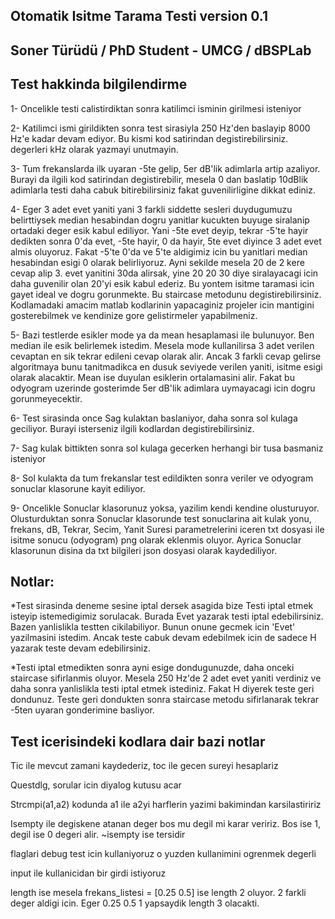 Otomatik Isitme Tarama Testi version 0.1
-----
Soner Türüdü / PhD Student - UMCG / dBSPLab
-----

Test hakkinda bilgilendirme
-----
1- Oncelikle testi calistirdiktan sonra katilimci isminin girilmesi isteniyor
 
2- Katilimci ismi girildikten sonra test sirasiyla 250 Hz'den baslayip 8000 Hz'e kadar devam ediyor. Bu kismi kod satirindan degistirebilirsiniz. degerleri kHz olarak yazmayi unutmayin.
 
3- Tum frekanslarda ilk uyaran -5te gelip, 5er dB'lik adimlarla artip azaliyor. Burayi da ilgili kod satirindan degistirebilir, mesela 0 dan baslatip 10dBlik adimlarla testi daha cabuk bitirebilirsiniz fakat guvenilirligine dikkat ediniz.
 
4- Eger 3 adet evet yaniti yani 3 farkli siddette sesleri duydugumuzu belirttiysek median hesabindan dogru yanitlar kucukten buyuge siralanip ortadaki deger esik kabul ediliyor. Yani -5te evet deyip, tekrar -5'te hayir dedikten sonra 0'da evet, -5te hayir, 0 da hayir, 5te evet diyince 3 adet evet almis oluyoruz. Fakat -5'te 0'da ve 5'te aldigimiz icin bu yanitlari median hesabindan esigi 0 olarak belirliyoruz. Ayni sekilde mesela 20 de 2 kere cevap alip 3. evet yanitini 30da alirsak, yine 20 20 30 diye siralayacagi icin daha guvenilir olan 20'yi esik kabul ederiz. Bu yontem isitme taramasi icin gayet ideal ve dogru gorunmekte. Bu staircase metodunu degistirebilirsiniz. Kodlamadaki amacim matlab kodlarinin yapacaginiz projeler icin mantigini gosterebilmek ve kendinize gore gelistirmeler yapabilmeniz.

5- Bazi testlerde esikler mode ya da mean hesaplamasi ile bulunuyor. Ben median ile esik belirlemek istedim. Mesela mode kullanilirsa 3 adet verilen cevaptan en sik tekrar edileni cevap olarak alir. Ancak 3 farkli cevap gelirse algoritmaya bunu tanitmadikca en dusuk seviyede verilen yaniti, isitme esigi olarak alacaktir. Mean ise duyulan esiklerin ortalamasini alir. Fakat bu odyogram uzerinde gosterimde 5er dB'lik adimlara uymayacagi icin dogru gorunmeyecektir.

6- Test sirasinda once Sag kulaktan baslaniyor, daha sonra sol kulaga geciliyor. Burayi isterseniz ilgili kodlardan degistirebilirsiniz.

7- Sag kulak bittikten sonra sol kulaga gecerken herhangi bir tusa basmaniz isteniyor

8- Sol kulakta da tum frekanslar test edildikten sonra veriler ve odyogram sonuclar klasorune kayit ediliyor. 

9- Oncelikle Sonuclar klasorunuz yoksa, yazilim kendi kendine olusturuyor. Olusturduktan sonra Sonuclar klasorunde test sonuclarina ait kulak yonu, frekans, dB, Tekrar, Secim, Yanit Suresi parametrelerini iceren txt dosyasi ile isitme sonucu (odyogram) png olarak eklenmis oluyor. Ayrica Sonuclar klasorunun disina da txt bilgileri json dosyasi olarak kaydediliyor.

Notlar: 
----
*Test sirasinda deneme sesine iptal dersek asagida bize Testi iptal etmek isteyip istemedigimiz sorulacak. Burada Evet yazarak testi iptal edebilirsiniz. Bazen yanlislikla testten cikilabiliyor. Bunun onune gecmek icin 'Evet' yazilmasini istedim. Ancak teste cabuk devam edebilmek icin de sadece H yazarak teste devam edebilirsiniz.

*Testi iptal etmedikten sonra ayni esige dondugunuzde, daha onceki staircase sifirlanmis oluyor. Mesela 250 Hz'de 2 adet evet yaniti verdiniz ve daha sonra yanlislikla testi iptal etmek istediniz. Fakat H diyerek teste geri dondunuz. Teste geri dondukten sonra staircase metodu sifirlanarak tekrar -5ten uyaran gonderimine basliyor.

Test icerisindeki kodlara dair bazi notlar
-----
Tic ile mevcut zamani kaydederiz, toc ile gecen sureyi hesaplariz

Questdlg, sorular icin diyalog kutusu acar

Strcmpi(a1,a2) kodunda a1 ile a2yi harflerin yazimi bakimindan karsilastiririz

Isempty ile degiskene atanan deger bos mu degil mi karar veririz. Bos ise 1, degil ise 0 degeri alir. ~isempty ise tersidir

flaglari debug test icin kullaniyoruz o yuzden kullanimini ogrenmek degerli 

input ile kullanicidan bir girdi istiyoruz

length ise mesela frekans_listesi = [0.25 0.5] ise length 2 oluyor. 2 farkli deger aldigi icin. Eger 0.25 0.5 1 yapsaydik length 3 olacakti.

